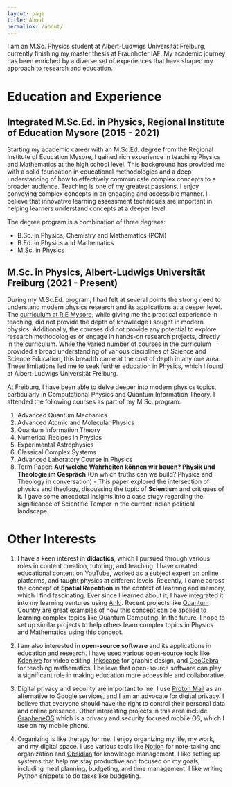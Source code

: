```yaml
---
layout: page
title: About
permalink: /about/
---
```


I am an M.Sc. Physics student at Albert-Ludwigs Universität Freiburg, currently finishing my master thesis at Fraunhofer IAF. My academic journey has been enriched by a diverse set of experiences that have shaped my approach to research and education.
​
# Education and Experience

## Integrated M.Sc.Ed. in Physics, Regional Institute of Education Mysore (2015 - 2021)

Starting my academic career with an M.Sc.Ed. degree from the Regional Institute of Education Mysore, I gained rich experience in teaching Physics and Mathematics at the high school level. This background has provided me with a solid foundation in educational methodologies and a deep understanding of how to effectively communicate complex concepts to a broader audience. Teaching is one of my greatest passions. I enjoy conveying complex concepts in an engaging and accessible manner. I believe that innovative learning assessment techniques are important in helping learners understand concepts at a deeper level.

The degree program is a combination of three degrees:
- B.Sc. in Physics, Chemistry and Mathematics (PCM)
- B.Ed. in Physics and Mathematics
- M.Sc. in Physics

## M.Sc. in Physics, Albert-Ludwigs Universität Freiburg (2021 - Present)

During my M.Sc.Ed. program, I had felt at several points the strong need to understand modern physics research and its applications at a deeper level. The [curriculum at RIE Mysore](https://drive.proton.me/urls/GM5V9RQQ3G#ENDsGft5Pnja), while giving me the practical experience in teaching, did not provide the depth of knowledge I sought in modern physics. Additionally, the courses did not provide any potential to explore research methodologies or engage in hands-on research projects, directly in the curriculum. While the varied number of courses in the curriculum provided a broad understanding of various disciplines of Science and Science Education, this breadth came at the cost of depth in any one area. These limitations led me to seek further education in Physics, which I found at Albert-Ludwigs Universität Freiburg.

At Freiburg, I have been able to delve deeper into modern physics topics, particularly in Computational Physics and Quantum Information Theory. I attended the following courses as part of my M.Sc. program:
1. Advanced Quantum Mechanics
2. Advanced Atomic and Molecular Physics
3. Quantum Information Theory
4. Numerical Recipes in Physics
5. Experimental Astrophysics
6. Classical Complex Systems
7. Advanced Laboratory Course in Physics
8. Term Paper: **Auf welche Wahrheiten können wir bauen? Physik und Theologie im Gespräch** (On which truths can we build? Physics and Theology in conversation) - This paper explored the intersection of physics and theology, discussing the topic of **Scientism** and critiques of it. I gave some anecdotal insights into a case stugy regarding the significance of Scientific Temper in the current Indian political landscape.

# Other Interests

1. I have a keen interest in **didactics**, which I pursued through various roles in content creation, tutoring, and teaching. I have created educational content on YouTube, worked as a subject expert on online platforms, and taught physics at different levels. Recently, I came across the concept of **Spatial Repetition** in the context of learning and memory, which I find fascinating. Ever since I learned about it, I have integrated it into my learning ventures using [Anki](https://apps.ankiweb.net/). Recent projects like [Quantum Country](https://quantum.country/) are great examples of how this concept can be applied to learning complex topics like Quantum Computing. In the future, I hope to set up similar projects to help others learn complex topics in Physics and Mathematics using this concept.

2. I am also interested in **open-source software** and its applications in education and research. I have used various open-source tools like [Kdenlive](https://kdenlive.org/) for video editing, [Inkscape](https://inkscape.org/) for graphic design, and [GeoGebra](https://www.geogebra.org/) for teaching mathematics. I believe that open-source software can play a significant role in making education more accessible and collaborative.

3. Digital privacy and security are important to me. I use [Proton Mail](https://proton.me/) as an alternative to Google services, and I am an advocate for digital privacy. I believe that everyone should have the right to control their personal data and online presence. Other interesting projects in this area include [GrapheneOS](https://grapheneos.org/) which is a privacy and security focused mobile OS, which I use on my mobile phone.

4. Organizing is like therapy for me. I enjoy organizing my life, my work, and my digital space. I use various tools like [Notion](https://www.notion.so/) for note-taking and organization and [Obsidian](https://obsidian.md/) for knowledge management. I like setting up systems that help me stay productive and focused on my goals, including meal planning, budgeting, and time management. I like writing Python snippets to do tasks like budgeting.
